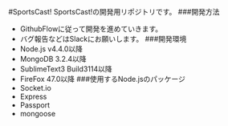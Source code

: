 #SportsCast!
SportsCast!の開発用リポジトリです。
###開発方法
* GithubFlowに従って開発を進めていきます。
* バグ報告などはSlackにお願いします。
###開発環境
* Node.js v4.4.0以降
* MongoDB 3.2.4以降
* SublimeText3 Build3114以降
* FireFox 47.0以降
###使用するNode.jsのパッケージ
* Socket.io
* Express
* Passport
* mongoose